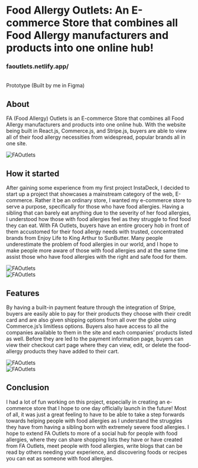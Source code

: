 # Food Allergy Outlets: An E-commerce Store that combines all Food Allergy manufacturers and products into one online hub!

### faoutlets.netlify.app/
<br />
Prototype (Built by me in Figma)
<br />

## About 
<p>FA (Food Allergy) Outlets is an E-commerce Store that combines all Food Allergy manufacturers and products into one online hub. With the website being built in React.js, Commerce.js, and Stripe.js, buyers are able to view all of their food allergy necessities from widespread, popular brands all in one site. </p>

![FAOutlets](https://github.com/juliuscecilia33/FAOutlets/blob/main/public/images/LandingPagePrototype.png)
<br />

## How it started
<p>After gaining some experience from my first project InstaDeck, I decided to start up a project that showcases a mainstream category of the web, E-commerce. Rather it be an ordinary store, I wanted my e-commerce store to serve a purpose, specifically for those who have food allergies. Having a sibling that can barely eat anything due to the severity of her food allergies, I understood how those with food allergies feel as they struggle to find food they can eat. With FA Outlets, buyers have an entire grocery hob in front of them accustomed for their food allergy needs with trusted, concentrated brands from Enjoy Life to King Arthur to SunButter. Many people underestimate the problem of food allergies in our world, and I hope to make people more aware of those with food allergies and at the same time assist those who have food allergies with the right and safe food for them. </p>

![FAOutlets](https://github.com/juliuscecilia33/FAOutlets/blob/main/public/images/Shop%20Page.png)
<br />
![FAOutlets](https://github.com/juliuscecilia33/FAOutlets/blob/main/public/images/Product%20Page.png)
<br />

## Features
<p>By having a built-in payment feature through the integration of Stripe, buyers are easily able to pay for their products they choose with their credit card and are also given shipping options from all over the globe using Commerce.js’s limitless options. Buyers also have access to all the companies available to them in the site and each companies’ products listed as well. Before they are led to the payment information page, buyers can view their checkout cart page where they can view, edit, or delete the food-allergy products they have added to their cart. </p>

![FAOutlets](https://github.com/juliuscecilia33/FAOutlets/blob/main/public/images/Cart%20Page.png)
<br />
![FAOutlets](https://github.com/juliuscecilia33/FAOutlets/blob/main/public/images/Contact%20Page.png)
<br />


## Conclusion
<p>I had a lot of fun working on this project, especially in creating an e-commerce store that I hope to one day officially launch in the future! Most of all, it was just a great feeling to have to be able to take a step forwards towards helping people with food allergies as I understand the struggles they have from having a sibling born with extremely severe food allergies. I hope to extend FA Outlets to more of a social hub for people with food allergies, where they can share shopping lists they have or have created from FA Outlets, meet people with food allergies, write blogs that can be read by others needing your experience, and discovering foods or recipes you can eat as someone with food allergies. </p>

